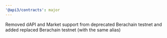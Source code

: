 ```yaml
---
'@api3/contracts': major
---
```


Removed dAPI and Market support from deprecated Berachain testnet and added replaced Berachain testnet (with the same alias)
